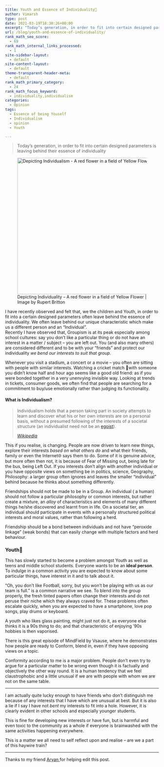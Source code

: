 ```yaml
---
title: Youth and Essence of Individuality👦
author: Vimarsh
type: post
date: 2021-03-19T18:38:26+00:00
excerpt: "Today’s generation, in order to fit into certain designed parameters is leaving behind their essence of individuality. Is individuality lost under influence and inaction? How does Groupism affect us? This is my opinion on today's youth's mindset, interests and individuality."
url: /blog/youth-and-essence-of-individuality/
rank_math_seo_score:
  - 69
rank_math_internal_links_processed:
  - 1
site-sidebar-layout:
  - default
site-content-layout:
  - default
theme-transparent-header-meta:
  - default
rank_math_primary_category:
  - 24
rank_math_focus_keyword:
  - individuality,individualism
categories:
  - Opinion
tags:
  - Essence of being Youself
  - Individualism
  - opinion
  - Youth

---
```

<blockquote class="wp-block-quote">
  <p>
    Today’s generation, in order to fit into certain designed parameters is leaving behind their essence of individuality
  </p>
</blockquote>

<div class="wp-block-image">
  <figure class="aligncenter size-large is-resized"><img loading="lazy" src="https://vimarsh.info/wp-content/uploads/2021/03/Image-of-a-Red-flower-in-field-of-Yellow-Flower-Image-credit-Rupert-Britton-1024x683.jpg" alt="Depicting Individualism - A red flower in a field of Yellow Flower" class="wp-image-536" width="671" height="447" srcset="https://vimarsh.info/wp-content/uploads/2021/03/Image-of-a-Red-flower-in-field-of-Yellow-Flower-Image-credit-Rupert-Britton-1024x683.jpg 1024w, https://vimarsh.info/wp-content/uploads/2021/03/Image-of-a-Red-flower-in-field-of-Yellow-Flower-Image-credit-Rupert-Britton-300x200.jpg 300w, https://vimarsh.info/wp-content/uploads/2021/03/Image-of-a-Red-flower-in-field-of-Yellow-Flower-Image-credit-Rupert-Britton-768x512.jpg 768w, https://vimarsh.info/wp-content/uploads/2021/03/Image-of-a-Red-flower-in-field-of-Yellow-Flower-Image-credit-Rupert-Britton-1536x1025.jpg 1536w, https://vimarsh.info/wp-content/uploads/2021/03/Image-of-a-Red-flower-in-field-of-Yellow-Flower-Image-credit-Rupert-Britton-1320x880.jpg 1320w, https://vimarsh.info/wp-content/uploads/2021/03/Image-of-a-Red-flower-in-field-of-Yellow-Flower-Image-credit-Rupert-Britton-150x100.jpg 150w" sizes="(max-width: 671px) 100vw, 671px" /><figcaption>Depicting Individuality &#8211; A red flower in a field of Yellow Flower | Image by Rupert Britton</figcaption></figure>
</div>

I have recently observed and felt that, we the children and Youth, in order to fit into a certain designed parameters often leave behind the essence of individuality. We often leave behind our unique characteristic which make us a different person and an &#8220;Individual&#8221;.  
Recently I have observed that, Groupism is at its peak especially among school cultures: say you don&#8217;t like a particular thing or do not have an interest in a matter / subject &#8211; you are left out. You (and also many others) are considered different and to be with your &#8220;friends&#8221; and protect our individuality _we bend our interests to suit that group_.

Whenever you visit a stadium, a concert or a movie &#8211; you often are sitting with people with similar interests. Watching a cricket match 🏏with someone you didn&#8217;t know half and hour ago seems like a good old friend: as if you were bonded together in a very unenvying invisible way. Looking at trends in tickets, consumer goods, we often find that people are searching for a commitment to buy/use emotionally rather than judging its functionality.

#### What is Individualism?

<blockquote class="wp-block-quote">
  <p>
    Individualism holds that a person taking part in society attempts to learn and discover what his or her own interests are on a personal basis, without a presumed following of the interests of a societal structure (an individualist need not be an&nbsp;<a href="https://en.wikipedia.org/wiki/Egoist">egoist</a>).
  </p>
  
  <cite><a href="https://en.wikipedia.org/wiki/Individualism?src=vimarsh.info" target="_blank" aria-label=" (opens in a new tab)" rel="noreferrer noopener" class="rank-math-link">Wikipedia</a></cite>
</blockquote>

This if you realise, is changing. People are now driven to learn new things, explore their interests _based on what others do_ and what their friends, family or even the Internet🌐 says them to do. Some of it is genuine advice, but more often then not, it is because of Fear of Missing out, being late for the bus, being Left Out. If you interests don&#8217;t align with another individual or you have opposite views on something be in politics, science, Geography, Philosophy: a larger group often ignores and leaves the smaller &#8220;individual&#8221; behind because he thinks about something differently.

Friendships should not be made to be in a Group. An individual ( a human) should not follow a particular philosophy or common interests, but rather create a mixture, an _alloy_ of characteristics and elements of many different things he/she discovered and learnt from in life. On a societal tier, an individual should participate in events with a personally structured political interests and moral values, rather than following a herd.

Friendship should be a bond between individuals and not have &#8220;peroxide linkage&#8221; (weak bonds) that can easily change with multiple factors and herd behaviour.

### Youth👱

This has slowly started to become a problem amongst Youth as well as teens and middle school students. Everyone wants to be an **ideal person**. To indulge in a common activity you are expected to know about some particular things, have interest in it and to talk about it. 

&#8220;Oh, you don&#8217;t like Football, sorry, but you won&#8217;t be playing with us as our team is full.&#8221; is a common narrative we see. To blend into the group properly, the fresh tinted papers often change their interests and do not peruse their niche which they always craved for. These problems often escalate quickly, when you are expected to have a smartphone, love pop songs, play drums or keyboard.

A youth who likes glass painting, might just not do it, as everyone else thinks it is a 90s thing to do; and that characteristic of enjoying &#8217;90s hobbies is then vaporised.

There is this great episode of MindField by Vsause, where he demonstrates how people are ready to Conform, blend in, even if they have opposing views on a topic.<figure class="wp-block-embed aligncenter is-type-video is-provider-youtube wp-block-embed-youtube wp-embed-aspect-16-9 wp-has-aspect-ratio">

<div class="wp-block-embed__wrapper">
  <div class="ast-oembed-container">
  </div>
</div></figure> 

Conformity according to me is a major problem. People don&#8217;t even try to argue for a particular matter to be wrong even though it is factually and objectively the other way round. It is a human tendency that we feel claustrophobic and a little unusual if we are with people with whom we are not on the same table.

<hr class="wp-block-separator" />

I am actually quite lucky enough to have friends who don&#8217;t distinguish me because of any interests that I have which are unusual at best. But it is also a lie if I say I have not _bent_ my interests to fit into a hole. However, it is clearly evident in other schools and especially younger students.

This is fine for developing new interests or have fun, but is harmful and even toxic to the community as a whole if everyone is brainwashed with the same activities happening everywhere.

This is a matter we all need to self reflect upon and realise &#8211; are we a part of this haywire train?

<hr class="wp-block-separator" />

Thanks to my friend <a href="http://aryantiwari.com?src=vimarsh" target="_blank" aria-label=" (opens in a new tab)" rel="noreferrer noopener" class="rank-math-link">Aryan </a>for helping edit this post.